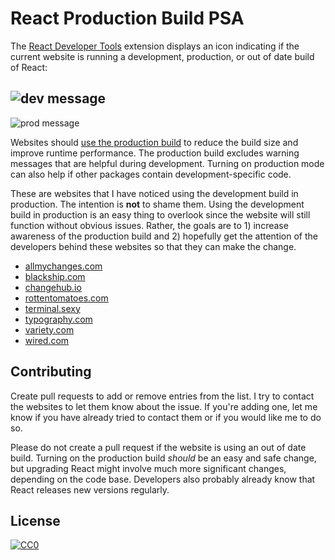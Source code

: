 # React Production Build PSA
The [React Developer Tools](https://github.com/facebook/react-devtools)
extension displays an icon indicating if the current website is running a
development, production, or out of date build of React:

![dev message](https://reactjs.org/static/devtools-dev-e434ce2f7e64f63e597edf03f4465694-1e9b4.png)
---
![prod message](https://reactjs.org/static/devtools-prod-d0f767f80866431ccdec18f200ca58f1-1e9b4.png)

Websites should [use the production
build](https://reactjs.org/docs/optimizing-performance.html#use-the-production-build)
to reduce the build size and improve runtime performance. The production build
excludes warning messages that are helpful during development. Turning on
production mode can also help if other packages contain development-specific
code.

These are websites that I have noticed using the development build in
production. The intention is **not** to shame them. Using the development build
in production is an easy thing to overlook since the website will still
function without obvious issues. Rather, the goals are to 1) increase awareness
of the production build and 2) hopefully get the attention of the developers
behind these websites so that they can make the change.

* [allmychanges.com](https://allmychanges.com/)
* [blackship.com](https://www.blackship.com/)
* [changehub.io](http://changehub.io/)
* [rottentomatoes.com](https://www.rottentomatoes.com/)
* [terminal.sexy](https://terminal.sexy/)
* [typography.com](https://www.typography.com/)
* [variety.com](https://variety.com/)
* [wired.com](https://www.wired.com/)

## Contributing
Create pull requests to add or remove entries from the list. I try to contact
the websites to let them know about the issue. If you're adding one, let me
know if you have already tried to contact them or if you would like me to do
so.

Please do not create a pull request if the website is using an out of date
build. Turning on the production build *should* be an easy and safe change, but
upgrading React might involve much more significant changes, depending on the
code base. Developers also probably already know that React releases new
versions regularly.

## License
[![CC0](https://licensebuttons.net/p/zero/1.0/88x31.png)](https://creativecommons.org/publicdomain/zero/1.0/)
